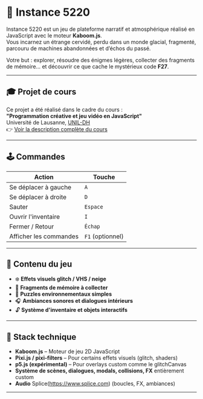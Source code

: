 # 🦌 Instance 5220

Instance 5220 est un jeu de plateforme narratif et atmosphérique réalisé en JavaScript avec le moteur **Kaboom.js**.  
Vous incarnez un étrange cervidé, perdu dans un monde glacial, fragmenté, parcouru de machines abandonnées et d’échos du passé.

Votre but : explorer, résoudre des énigmes légères, collecter des fragments de mémoire… et découvrir ce que cache le mystérieux code **F27**.

---

## 🎓 Projet de cours

Ce projet a été réalisé dans le cadre du cours :  
**"Programmation créative et jeu vidéo en JavaScript"**  
Université de Lausanne, [UNIL-DH](https://www.unil.ch/dh/home.html)  
👉 [Voir la description complète du cours](https://gist.github.com/ipante/b75552f7430588fa790b712e5639ce6e)

---

## 🕹️ Commandes

| Action                     | Touche         |
|---------------------------|----------------|
| Se déplacer à gauche      | `A`            |
| Se déplacer à droite      | `D`            |
| Sauter                    | `Espace`       |
| Ouvrir l'inventaire       | `I`            |
| Fermer / Retour           | `Échap`        |
| Afficher les commandes    | `F1` (optionnel) |

---

## 🧩 Contenu du jeu

- ❄️ **Effets visuels glitch / VHS / neige**
- 🧠 **Fragments de mémoire à collecter**
- 🔐 **Puzzles environnementaux simples**
- 🎧 **Ambiances sonores et dialogues intérieurs**
- 🔓 **Système d'inventaire et objets interactifs**

---

## 🧪 Stack technique

- **Kaboom.js** – Moteur de jeu 2D JavaScript
- **Pixi.js / pixi-filters** – Pour certains effets visuels (glitch, shaders)
- **p5.js (expérimental)** – Pour overlays custom comme le glitchCanvas
- **Système de scènes, dialogues, modals, collisions, FX** entièrement custom
- **Audio** Splice(https://www.splice.com)  (boucles, FX, ambiances)

---
